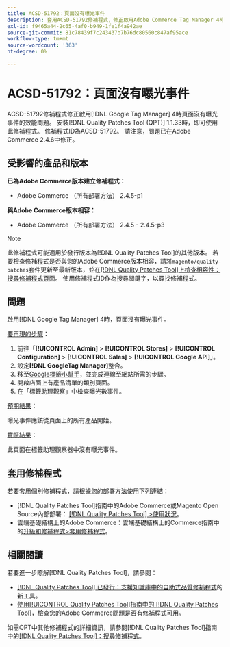 ```yaml
---
title: ACSD-51792：頁面沒有曝光事件
description: 套用ACSD-51792修補程式，修正啟用Adobe Commerce Tag Manager 4時頁面沒有曝光事件的Google效能問題。
exl-id: f9465a44-2c65-4af0-b949-1fe1f4a942ae
source-git-commit: 81c78439f7c243437b7b76dc80560c847af95ace
workflow-type: tm+mt
source-wordcount: '363'
ht-degree: 0%

---
```


# ACSD-51792：頁面沒有曝光事件

ACSD-51792修補程式修正啟用[!DNL Google Tag Manager] 4時頁面沒有曝光事件的效能問題。 安裝[!DNL Quality Patches Tool (QPT)] 1.1.33時，即可使用此修補程式。 修補程式ID為ACSD-51792。 請注意，問題已在Adobe Commerce 2.4.6中修正。

## 受影響的產品和版本

**已為Adobe Commerce版本建立修補程式：**

* Adobe Commerce （所有部署方法） 2.4.5-p1

**與Adobe Commerce版本相容：**

* Adobe Commerce （所有部署方法） 2.4.5 - 2.4.5-p3

>[!NOTE]
>
>此修補程式可能適用於發行版本為[!DNL Quality Patches Tool]的其他版本。 若要檢查修補程式是否與您的Adobe Commerce版本相容，請將`magento/quality-patches`套件更新至最新版本，並在[[!DNL Quality Patches Tool]上檢查相容性：搜尋修補程式頁面](https://experienceleague.adobe.com/tools/commerce-quality-patches/index.html?lang=zh-Hant)。 使用修補程式ID作為搜尋關鍵字，以尋找修補程式。

## 問題

啟用[!DNL Google Tag Manager] 4時，頁面沒有曝光事件。

<u>要再現的步驟</u>：

1. 前往「**[!UICONTROL Admin]** > **[!UICONTROL Stores]** > **[!UICONTROL Configuration]** > **[!UICONTROL Sales]** > **[!UICONTROL Google API]**」。
1. 設定&#x200B;**[!DNL GoogleTag Manager]**&#x200B;整合。
1. 移至[Google標籤小幫手](https://tagassistant.google.com/)，並完成連線至網站所需的步驟。
1. 開啟店面上有產品清單的類別頁面。
1. 在「標籤助理觀察」中檢查曝光數事件。

<u>預期結果</u>：

曝光事件應該從頁面上的所有產品開始。

<u>實際結果</u>：

此頁面在標籤助理觀察器中沒有曝光事件。

## 套用修補程式

若要套用個別修補程式，請根據您的部署方法使用下列連結：

* [!DNL Quality Patches Tool]指南中的Adobe Commerce或Magento Open Source內部部署： [[!DNL Quality Patches Tool] >使用狀況](/help/tools/quality-patches-tool/usage.md)。
* 雲端基礎結構上的Adobe Commerce：雲端基礎結構上的Commerce指南中的[升級和修補程式>套用修補程式](https://experienceleague.adobe.com/docs/commerce-cloud-service/user-guide/develop/upgrade/apply-patches.html?lang=zh-Hant)。

## 相關閱讀

若要進一步瞭解[!DNL Quality Patches Tool]，請參閱：

* [[!DNL Quality Patches Tool] 已發行：支援知識庫中的自助式品質修補程式](https://experienceleague.adobe.com/zh-hant/docs/commerce-knowledge-base/kb/announcements/commerce-announcements/magento-quality-patches-released-new-tool-to-self-serve-quality-patches)的新工具。
* [使用[!UICONTROL Quality Patches Tool]指南中的 [!DNL Quality Patches Tool]](/help/tools/quality-patches-tool/patches-available-in-qpt/check-patch-for-magento-issue-with-magento-quality-patches.md)，檢查您的Adobe Commerce問題是否有修補程式可用。


如需QPT中其他修補程式的詳細資訊，請參閱[!DNL Quality Patches Tool]指南中的[[!DNL Quality Patches Tool]：搜尋修補程式](https://experienceleague.adobe.com/tools/commerce-quality-patches/index.html?lang=zh-Hant)。
